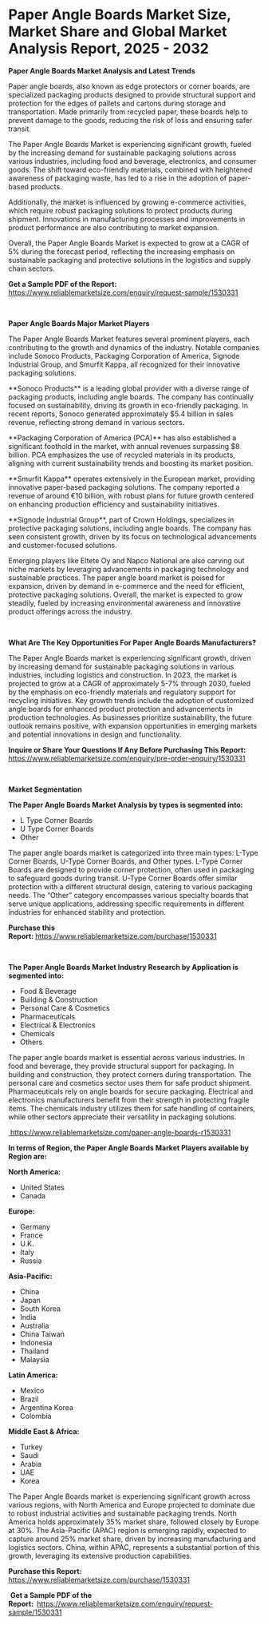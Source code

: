 <p><h1>Paper Angle Boards Market Size, Market Share and Global Market Analysis Report, 2025 - 2032</h1></p><p><strong>Paper Angle Boards Market Analysis and Latest Trends</strong></p>
<p><p>Paper angle boards, also known as edge protectors or corner boards, are specialized packaging products designed to provide structural support and protection for the edges of pallets and cartons during storage and transportation. Made primarily from recycled paper, these boards help to prevent damage to the goods, reducing the risk of loss and ensuring safer transit. </p><p>The Paper Angle Boards Market is experiencing significant growth, fueled by the increasing demand for sustainable packaging solutions across various industries, including food and beverage, electronics, and consumer goods. The shift toward eco-friendly materials, combined with heightened awareness of packaging waste, has led to a rise in the adoption of paper-based products. </p><p>Additionally, the market is influenced by growing e-commerce activities, which require robust packaging solutions to protect products during shipment. Innovations in manufacturing processes and improvements in product performance are also contributing to market expansion. </p><p>Overall, the Paper Angle Boards Market is expected to grow at a CAGR of 5% during the forecast period, reflecting the increasing emphasis on sustainable packaging and protective solutions in the logistics and supply chain sectors.</p></p>
<p><strong>Get a Sample PDF of the Report:&nbsp;</strong> <a href="https://www.reliablemarketsize.com/enquiry/request-sample/1530331?utm_campaign=1888&utm_medium=2&utm_source=Github&utm_content=ia&utm_term=19042025&utm_id=paper-angle-boards">https://www.reliablemarketsize.com/enquiry/request-sample/1530331</a></p>
<p>&nbsp;</p>
<p><strong>Paper Angle Boards Major Market Players</strong></p>
<p><p>The Paper Angle Boards Market features several prominent players, each contributing to the growth and dynamics of the industry. Notable companies include Sonoco Products, Packaging Corporation of America, Signode Industrial Group, and Smurfit Kappa, all recognized for their innovative packaging solutions.</p><p>**Sonoco Products** is a leading global provider with a diverse range of packaging products, including angle boards. The company has continually focused on sustainability, driving its growth in eco-friendly packaging. In recent reports, Sonoco generated approximately $5.4 billion in sales revenue, reflecting strong demand in various sectors.</p><p>**Packaging Corporation of America (PCA)** has also established a significant foothold in the market, with annual revenues surpassing $8 billion. PCA emphasizes the use of recycled materials in its products, aligning with current sustainability trends and boosting its market position.</p><p>**Smurfit Kappa** operates extensively in the European market, providing innovative paper-based packaging solutions. The company reported a revenue of around €10 billion, with robust plans for future growth centered on enhancing production efficiency and sustainability initiatives.</p><p>**Signode Industrial Group**, part of Crown Holdings, specializes in protective packaging solutions, including angle boards. The company has seen consistent growth, driven by its focus on technological advancements and customer-focused solutions.</p><p>Emerging players like Eltete Oy and Napco National are also carving out niche markets by leveraging advancements in packaging technology and sustainable practices. The paper angle board market is poised for expansion, driven by demand in e-commerce and the need for efficient, protective packaging solutions. Overall, the market is expected to grow steadily, fueled by increasing environmental awareness and innovative product offerings across the industry.</p></p>
<p>&nbsp;</p>
<p><strong>What Are The Key Opportunities For Paper Angle Boards Manufacturers?</strong></p>
<p><p>The Paper Angle Boards market is experiencing significant growth, driven by increasing demand for sustainable packaging solutions in various industries, including logistics and construction. In 2023, the market is projected to grow at a CAGR of approximately 5-7% through 2030, fueled by the emphasis on eco-friendly materials and regulatory support for recycling initiatives. Key growth trends include the adoption of customized angle boards for enhanced product protection and advancements in production technologies. As businesses prioritize sustainability, the future outlook remains positive, with expansion opportunities in emerging markets and potential innovations in design and functionality.</p></p>
<p><strong>Inquire or Share Your Questions If Any Before Purchasing This Report:</strong> <a href="https://www.reliablemarketsize.com/enquiry/pre-order-enquiry/1530331?utm_campaign=1888&utm_medium=2&utm_source=Github&utm_content=ia&utm_term=19042025&utm_id=paper-angle-boards">https://www.reliablemarketsize.com/enquiry/pre-order-enquiry/1530331</a></p>
<p>&nbsp;</p>
<p><strong>Market Segmentation</strong></p>
<p><strong>The Paper Angle Boards Market Analysis by types is segmented into:</strong></p>
<p><ul><li>L Type Corner Boards</li><li>U Type Corner Boards</li><li>Other</li></ul></p>
<p><p>The paper angle boards market is categorized into three main types: L-Type Corner Boards, U-Type Corner Boards, and Other types. L-Type Corner Boards are designed to provide corner protection, often used in packaging to safeguard goods during transit. U-Type Corner Boards offer similar protection with a different structural design, catering to various packaging needs. The “Other” category encompasses various specialty boards that serve unique applications, addressing specific requirements in different industries for enhanced stability and protection.</p></p>
<p><strong>Purchase this Report:&nbsp;</strong><a href="https://www.reliablemarketsize.com/purchase/1530331?utm_campaign=1888&utm_medium=2&utm_source=Github&utm_content=ia&utm_term=19042025&utm_id=paper-angle-boards">https://www.reliablemarketsize.com/purchase/1530331</a></p>
<p>&nbsp;</p>
<p><strong>The Paper Angle Boards Market Industry Research by Application is segmented into:</strong></p>
<p><ul><li>Food & Beverage</li><li>Building & Construction</li><li>Personal Care & Cosmetics</li><li>Pharmaceuticals</li><li>Electrical & Electronics</li><li>Chemicals</li><li>Others</li></ul></p>
<p><p>The paper angle boards market is essential across various industries. In food and beverage, they provide structural support for packaging. In building and construction, they protect corners during transportation. The personal care and cosmetics sector uses them for safe product shipment. Pharmaceuticals rely on angle boards for secure packaging. Electrical and electronics manufacturers benefit from their strength in protecting fragile items. The chemicals industry utilizes them for safe handling of containers, while other sectors appreciate their versatility in packaging solutions.</p></p>
<p><a href="https://www.reliablemarketsize.com/paper-angle-boards-r1530331?utm_campaign=1888&utm_medium=2&utm_source=Github&utm_content=ia&utm_term=19042025&utm_id=paper-angle-boards">&nbsp;https://www.reliablemarketsize.com/paper-angle-boards-r1530331</a></p>
<p><strong>In terms of Region, the Paper Angle Boards Market Players available by Region are:</strong></p>
<p>
    <p> <strong> North America: </strong>
        <ul>
            <li>United States</li>
            <li>Canada</li>
        </ul>
        </p> 
    <p> <strong> Europe: </strong>
        <ul>
            <li>Germany</li>
            <li>France</li>
            <li>U.K.</li>
            <li>Italy</li>
            <li>Russia</li>
        </ul>
        </p> 
    <p> <strong> Asia-Pacific: </strong>
        <ul>
            <li>China</li>
            <li>Japan</li>
            <li>South Korea</li>
            <li>India</li>
            <li>Australia</li>
            <li>China Taiwan</li>
            <li>Indonesia</li>
            <li>Thailand</li>
            <li>Malaysia</li>
        </ul>
        </p> 
    <p> <strong> Latin America: </strong>
        <ul>
            <li>Mexico</li>
            <li>Brazil</li>
            <li>Argentina Korea</li>
            <li>Colombia</li>
        </ul>
        </p> 
    <p> <strong> Middle East & Africa: </strong>
        <ul>
            <li>Turkey</li>
            <li>Saudi</li>
            <li>Arabia</li>
            <li>UAE</li>
            <li>Korea</li>
        </ul>
    </p>
    </p>
<p><p>The Paper Angle Boards market is experiencing significant growth across various regions, with North America and Europe projected to dominate due to robust industrial activities and sustainable packaging trends. North America holds approximately 35% market share, followed closely by Europe at 30%. The Asia-Pacific (APAC) region is emerging rapidly, expected to capture around 25% market share, driven by increasing manufacturing and logistics sectors. China, within APAC, represents a substantial portion of this growth, leveraging its extensive production capabilities.</p></p>
<p><strong>Purchase this Report: </strong><a href="https://www.reliablemarketsize.com/purchase/1530331?utm_campaign=1888&utm_medium=2&utm_source=Github&utm_content=ia&utm_term=19042025&utm_id=paper-angle-boards">https://www.reliablemarketsize.com/purchase/1530331</a></p>
<p>&nbsp;<strong>Get a Sample PDF of the Report:&nbsp;&nbsp;</strong><a href="https://www.reliablemarketsize.com/enquiry/request-sample/1530331?utm_campaign=1888&utm_medium=2&utm_source=Github&utm_content=ia&utm_term=19042025&utm_id=paper-angle-boards">https://www.reliablemarketsize.com/enquiry/request-sample/1530331</a></p>
<p><strong></strong></p>
<p><p></p><p></p><p></p></p>
